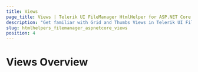 ```yaml
---
title: Views
page_title: Views | Telerik UI FileManager HtmlHelper for ASP.NET Core
description: "Get familiar with Grid and Thumbs Views in Telerik UI FileManager for ASP.NET Core."
slug: htmlhelpers_filemanager_aspnetcore_views
position: 4
---
```


# Views Overview
